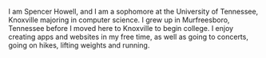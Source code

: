 I am Spencer Howell, and I am a sophomore at the University of Tennessee, Knoxville majoring in computer science. I grew up in Murfreesboro, Tennessee before I moved here to Knoxville to begin college. I enjoy creating apps and websites in my free time, as well as going to concerts, going on hikes, lifting weights and running.
